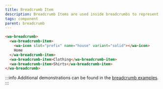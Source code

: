 ```yaml
---
title: Breadcrumb Item
description: Breadcrumb Items are used inside breadcrumbs to represent different links.
tags: component
parent: breadcrumb
---
```


```html {.example}
<wa-breadcrumb>
  <wa-breadcrumb-item>
    <wa-icon slot="prefix" name="house" variant="solid"></wa-icon>
    Home
  </wa-breadcrumb-item>
  <wa-breadcrumb-item>Clothing</wa-breadcrumb-item>
  <wa-breadcrumb-item>Shirts</wa-breadcrumb-item>
</wa-breadcrumb>
```

:::info
Additional demonstrations can be found in the [breadcrumb examples](/docs/components/breadcrumb).
:::
